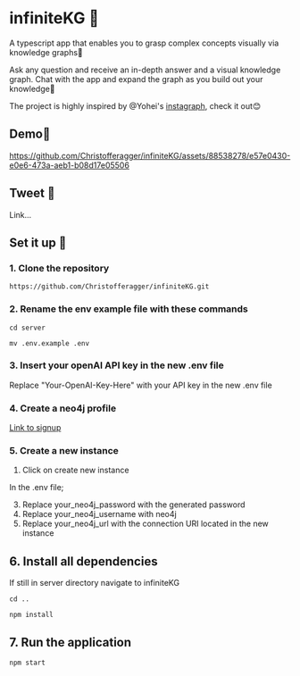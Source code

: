 # infiniteKG 💭
A typescript app that enables you to grasp complex concepts visually via knowledge graphs🤩

Ask any question and receive an in-depth answer and a visual knowledge graph. Chat with the app and expand the graph as you build out your knowledge🧠

The project is highly inspired by @Yohei's [instagraph](https://github.com/yoheinakajima/instagraph), check it out😊

## Demo👀

https://github.com/Christofferagger/infiniteKG/assets/88538278/e57e0430-e0e6-473a-aeb1-b08d17e05506

## Tweet 🐔
Link...

## Set it up 🫡

### 1. Clone the repository
```
https://github.com/Christofferagger/infiniteKG.git
```

### 2. Rename the env example file with these commands
```
cd server
```
```
mv .env.example .env
```

### 3. Insert your openAI API key in the new .env file
Replace "Your-OpenAI-Key-Here" with your API key in the new .env file

### 4. Create a neo4j profile
[Link to signup](https://login.neo4j.com/u/signup/identifier?state=hKFo2SBDYjMwOWVyemN6YjdpSTVjc0dYNUszc3hzam9HcXRwQaFur3VuaXZlcnNhbC1sb2dpbqN0aWTZIHBLYmNManNpbmtTQ3ZNM2NzcXRUOHpfdkxUNE1oeFBJo2NpZNkgV1NMczYwNDdrT2pwVVNXODNnRFo0SnlZaElrNXpZVG8)

### 5. Create a new instance
1. Click on create new instance

In the .env file;

3. Replace your_neo4j_password with the generated password
4. Replace your_neo4j_username with neo4j
5. Replace your_neo4j_url with the connection URI located in the new instance

## 6. Install all dependencies
If still in server directory navigate to infiniteKG
```
cd ..
```
```
npm install
```

## 7. Run the application
```
npm start
```
